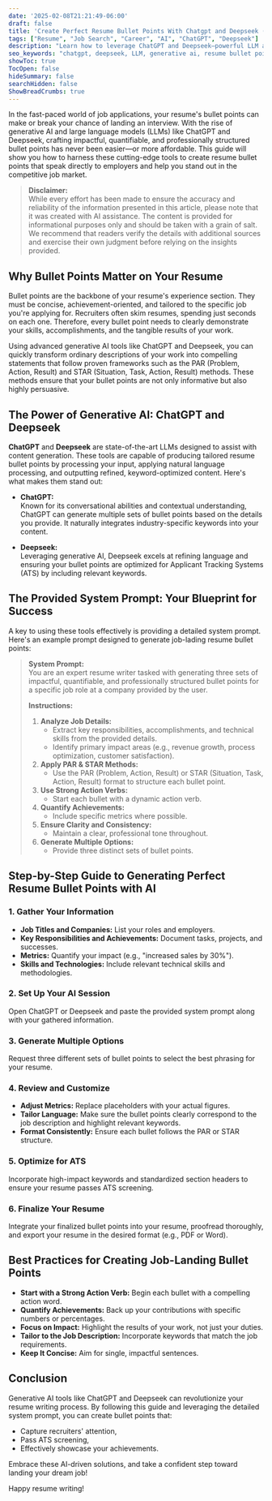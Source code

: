 ```yaml
---
date: '2025-02-08T21:21:49-06:00'
draft: false
title: 'Create Perfect Resume Bullet Points With Chatgpt and Deepseek (Prompt Included)'
tags: ["Resume", "Job Search", "Career", "AI", "ChatGPT", "Deepseek"]
description: "Learn how to leverage ChatGPT and Deepseek—powerful LLM and generative AI tools—to craft perfect, job-landing resume bullet points using proven frameworks like PAR and STAR. Our comprehensive guide includes expert tips, a detailed system prompt, and essential best practices for creating impactful bullet points that get you noticed."
seo_keywords: "chatgpt, deepseek, LLM, generative ai, resume bullet points, resume writing tips, job landing resume, PAR method, STAR method, AI resume builder"
showToc: true
TocOpen: false
hideSummary: false
searchHidden: false
ShowBreadCrumbs: true
---
```


In the fast-paced world of job applications, your resume's bullet points can make or break your chance of landing an interview. With the rise of generative AI and large language models (LLMs) like ChatGPT and Deepseek, crafting impactful, quantifiable, and professionally structured bullet points has never been easier—or more affordable. This guide will show you how to harness these cutting-edge tools to create resume bullet points that speak directly to employers and help you stand out in the competitive job market.

> **Disclaimer:**  
> While every effort has been made to ensure the accuracy and reliability of the information presented in this article, please note that it was created with AI assistance. The content is provided for informational purposes only and should be taken with a grain of salt. We recommend that readers verify the details with additional sources and exercise their own judgment before relying on the insights provided.

## Why Bullet Points Matter on Your Resume

Bullet points are the backbone of your resume's experience section. They must be concise, achievement-oriented, and tailored to the specific job you're applying for. Recruiters often skim resumes, spending just seconds on each one. Therefore, every bullet point needs to clearly demonstrate your skills, accomplishments, and the tangible results of your work.

Using advanced generative AI tools like ChatGPT and Deepseek, you can quickly transform ordinary descriptions of your work into compelling statements that follow proven frameworks such as the PAR (Problem, Action, Result) and STAR (Situation, Task, Action, Result) methods. These methods ensure that your bullet points are not only informative but also highly persuasive.

## The Power of Generative AI: ChatGPT and Deepseek

**ChatGPT** and **Deepseek** are state-of-the-art LLMs designed to assist with content generation. These tools are capable of producing tailored resume bullet points by processing your input, applying natural language processing, and outputting refined, keyword-optimized content. Here's what makes them stand out:

- **ChatGPT:**  
  Known for its conversational abilities and contextual understanding, ChatGPT can generate multiple sets of bullet points based on the details you provide. It naturally integrates industry-specific keywords into your content.
  
- **Deepseek:**  
  Leveraging generative AI, Deepseek excels at refining language and ensuring your bullet points are optimized for Applicant Tracking Systems (ATS) by including relevant keywords.

## The Provided System Prompt: Your Blueprint for Success

A key to using these tools effectively is providing a detailed system prompt. Here's an example prompt designed to generate job-lading resume bullet points:

> **System Prompt:**  
> You are an expert resume writer tasked with generating three sets of impactful, quantifiable, and professionally structured bullet points for a specific job role at a company provided by the user.  
>
> **Instructions:**  
> 1. **Analyze Job Details:**  
>    - Extract key responsibilities, accomplishments, and technical skills from the provided details.  
>    - Identify primary impact areas (e.g., revenue growth, process optimization, customer satisfaction).  
> 2. **Apply PAR & STAR Methods:**  
>    - Use the PAR (Problem, Action, Result) or STAR (Situation, Task, Action, Result) format to structure each bullet point.
> 3. **Use Strong Action Verbs:**  
>    - Start each bullet with a dynamic action verb.
> 4. **Quantify Achievements:**  
>    - Include specific metrics where possible.
> 5. **Ensure Clarity and Consistency:**  
>    - Maintain a clear, professional tone throughout.
> 6. **Generate Multiple Options:**  
>    - Provide three distinct sets of bullet points.

## Step-by-Step Guide to Generating Perfect Resume Bullet Points with AI

### 1. Gather Your Information
- **Job Titles and Companies:** List your roles and employers.
- **Key Responsibilities and Achievements:** Document tasks, projects, and successes.
- **Metrics:** Quantify your impact (e.g., "increased sales by 30%").
- **Skills and Technologies:** Include relevant technical skills and methodologies.

### 2. Set Up Your AI Session
Open ChatGPT or Deepseek and paste the provided system prompt along with your gathered information.

### 3. Generate Multiple Options
Request three different sets of bullet points to select the best phrasing for your resume.

### 4. Review and Customize
- **Adjust Metrics:** Replace placeholders with your actual figures.
- **Tailor Language:** Make sure the bullet points clearly correspond to the job description and highlight relevant keywords.
- **Format Consistently:** Ensure each bullet follows the PAR or STAR structure.

### 5. Optimize for ATS
Incorporate high-impact keywords and standardized section headers to ensure your resume passes ATS screening.

### 6. Finalize Your Resume
Integrate your finalized bullet points into your resume, proofread thoroughly, and export your resume in the desired format (e.g., PDF or Word).

## Best Practices for Creating Job-Landing Bullet Points

- **Start with a Strong Action Verb:** Begin each bullet with a compelling action word.
- **Quantify Achievements:** Back up your contributions with specific numbers or percentages.
- **Focus on Impact:** Highlight the results of your work, not just your duties.
- **Tailor to the Job Description:** Incorporate keywords that match the job requirements.
- **Keep It Concise:** Aim for single, impactful sentences.

## Conclusion

Generative AI tools like ChatGPT and Deepseek can revolutionize your resume writing process. By following this guide and leveraging the detailed system prompt, you can create bullet points that:
- Capture recruiters' attention,
- Pass ATS screening,
- Effectively showcase your achievements.

Embrace these AI-driven solutions, and take a confident step toward landing your dream job!

Happy resume writing!